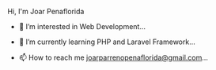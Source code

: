 Hi, I'm Joar Penaflorida
- 👀 I’m interested in Web Development...
- 🌱 I’m currently learning PHP and Laravel Framework...

- 📫 How to reach me joarparrenopenaflorida@gmail.com...

<!---
Joarpenaflorida/Joarpenaflorida is a ✨ special ✨ repository because its `README.md` (this file) appears on your GitHub profile.
You can click the Preview link to take a look at your changes.
--->
